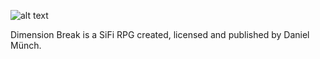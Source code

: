 ![alt text](https://raw.githubusercontent.com/leinad1313/Dimension-Break/blob/master/GUI/FullLogo.png)

Dimension Break is a SiFi RPG created, licensed and published by Daniel Münch.


